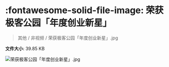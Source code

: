 # :fontawesome-solid-file-image: 荣获极客公园「年度创业新星」

> 其他 / 非视频 / 荣获极客公园「年度创业新星」.jpg

**文件大小**: 39.85 KB

<img src="https://file.hsyhx.top/archive/其他/非视频/荣获极客公园「年度创业新星」.jpg"  alt="荣获极客公园「年度创业新星」.jpg" />